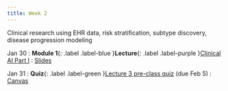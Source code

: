 ```yaml
---
title: Week 2
---
```


Clinical research using EHR data, risk stratification, subtype discovery, disease progression modeling

Jan 30
: **Module 1**{: .label .label-blue }**Lecture**{: .label .label-purple }[Clinical AI Part I](#)
  : [Slides](#)

Jan 31
: **Quiz**{: .label .label-green }[Lecture 3 pre-class quiz](#) (due Feb 5)
  : [Canvas](https://canvas.harvard.edu/courses/117878)
